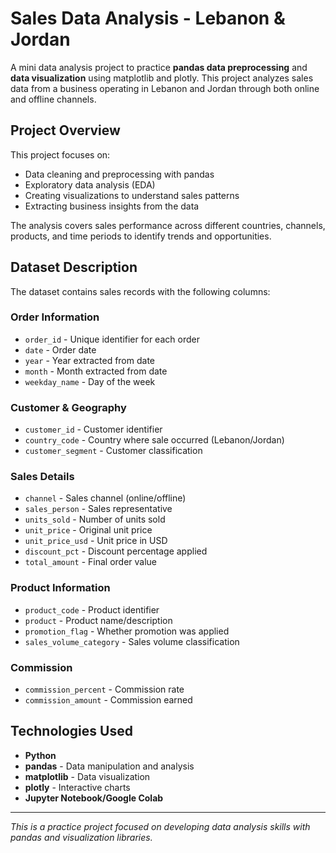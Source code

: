 # Sales Data Analysis - Lebanon & Jordan

A mini data analysis project to practice **pandas data preprocessing** and **data visualization** using matplotlib and plotly. This project analyzes sales data from a business operating in Lebanon and Jordan through both online and offline channels.

## Project Overview

This project focuses on:
- Data cleaning and preprocessing with pandas
- Exploratory data analysis (EDA) 
- Creating visualizations to understand sales patterns
- Extracting business insights from the data

The analysis covers sales performance across different countries, channels, products, and time periods to identify trends and opportunities.

## Dataset Description

The dataset contains sales records with the following columns:

### Order Information
- `order_id` - Unique identifier for each order
- `date` - Order date
- `year` - Year extracted from date
- `month` - Month extracted from date  
- `weekday_name` - Day of the week

### Customer & Geography
- `customer_id` - Customer identifier
- `country_code` - Country where sale occurred (Lebanon/Jordan)
- `customer_segment` - Customer classification

### Sales Details
- `channel` - Sales channel (online/offline)
- `sales_person` - Sales representative
- `units_sold` - Number of units sold
- `unit_price` - Original unit price
- `unit_price_usd` - Unit price in USD
- `discount_pct` - Discount percentage applied
- `total_amount` - Final order value

### Product Information
- `product_code` - Product identifier
- `product` - Product name/description
- `promotion_flag` - Whether promotion was applied
- `sales_volume_category` - Sales volume classification

### Commission
- `commission_percent` - Commission rate
- `commission_amount` - Commission earned

## Technologies Used

- **Python**
- **pandas** - Data manipulation and analysis
- **matplotlib** - Data visualization
- **plotly** - Interactive charts
- **Jupyter Notebook/Google Colab**

---

*This is a practice project focused on developing data analysis skills with pandas and visualization libraries.*
